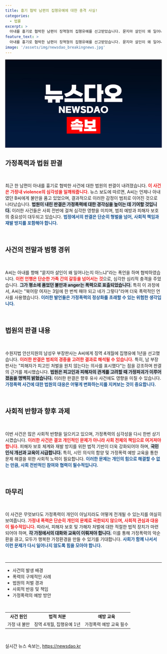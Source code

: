 ```yaml
---
title: 흉기 협박 남편의 집행유예에 대한 충격 사실!
categories:
  - 법률
excerpt: >
  아내를 흉기로 협박한 남편이 징역형의 집행유예를 선고받았습니다. 묻지마 살인이 왜 일어나는지 아느냐는 폭언 뒤에 숨겨진 충격적인 진실! 자세한 내용은 클릭하세요!
feature_text: >
  아내를 흉기로 협박한 남편이 징역형의 집행유예를 선고받았습니다. 묻지마 살인이 왜 일어나는지 아느냐는 폭언 뒤에 숨겨진 충격적인 진실! 자세한 내용은 클릭하세요!
image: '/assets/img/newsdao_breakingnews.jpg'
---
```


<p><img src="/assets/img/newsdao_breakingnews.jpg" alt="cryptoinkorea 속보" /></p>

<h2 data-ke-size="size26">가정폭력과 법원 판결</h2>

<p data-ke-size="size16">&nbsp;</p>

<p>최근 한 남편이 아내를 흉기로 협박한 사건에 대한 법원의 판결이 내려졌습니다. <b><span style="color: #ee2323;">이 사건은 가정내 violence의 심각성을 일깨워줍니다.</span></b> 뉴스 보도에 따르면, A씨는 언제나 아내였던 B씨에게 불만을 품고 있었으며, 결과적으로 이러한 감정이 범죄로 이어진 것으로 나타났습니다. <b><span style="background-color: #21538527;">법원이 내린 판결은 가정폭력에 대한 경각심을 높이는 데 기여할 것입니다.</span></b> 이러한 사건들은 사회 전반에 걸쳐 심각한 영향을 미치며, 범죄 예방과 피해자 보호의 중요성이 대두되고 있습니다. <b><span style="color: #1a5490;">법정에서의 판결은 단순히 형벌을 넘어, 사회적 책임과 재발 방지를 포함해야 합니다.</span></b></p>

<p data-ke-size="size16">&nbsp;</p>

<h2 data-ke-size="size26">사건의 전말과 범행 경위</h2>

<p data-ke-size="size16">&nbsp;</p>

<p>A씨는 아내를 향해 "묻지마 살인이 왜 일어나는지 아느냐"라는 폭언을 하며 협박하였습니다. <b><span style="color: #ee2323;">이런 언행은 단순한 가족 간의 갈등을 넘어서는 것</span></b>으로, 심각한 심리적 충격을 주었습니다. <b><span style="background-color: #21538527;">그가 평소에 품었던 불만과 anger는 폭력으로 표출되었습니다.</span></b> 특히 이 과정에서, A씨는 "북어랑 여자는 3일에 한 번씩 패야 되고 네가 그렇다"라며 더욱 폭력적인 언사를 사용했습니다. <b><span style="color: #1a5490;">이러한 발언들은 가정폭력의 정상화를 초래할 수 있는 위험한 생각입니다.</span></b></p>

<p data-ke-size="size16">&nbsp;</p>

<h2 data-ke-size="size26">법원의 판결 내용</h2>

<p data-ke-size="size16">&nbsp;</p>

<p>수원지법 안산지원의 남성우 부장판사는 A씨에게 징역 4개월에 집행유예 1년을 선고했습니다. <b><span style="color: #ee2323;">이러한 판결은 범죄의 경중을 고려한 결과로 해석될 수 있습니다.</span></b> 특히, 남 부장판사는 "피해자가 피고인 처벌을 원치 않는다는 의사를 표시했다"는 점을 강조하며 판결의 근거를 제시했습니다. <b><span style="background-color: #21538527;">법원은 피고인과 피해자의 관계를 고려할 때 가정파괴가 이루어졌음을 명백히 밝혔습니다.</span></b> 이러한 판결은 향후 유사 사건에도 영향을 미칠 수 있습니다. <b><span style="color: #1a5490;">가정폭력 사건에 대한 법원의 대응은 어떻게 변화하는지를 지켜보는 것이 중요합니다.</span></b></p>

<p data-ke-size="size16">&nbsp;</p>

<h2 data-ke-size="size26">사회적 반향과 향후 과제</h2>

<p data-ke-size="size16">&nbsp;</p>

<p>이번 사건은 많은 사회적 반향을 일으키고 있으며, 가정폭력의 심각성을 다시 한번 상기시켰습니다. <b><span style="color: #ee2323;">이러한 사건은 결코 개인적인 문제가 아니라 사회 전체의 책임으로 여겨져야 합니다.</span></b> 피해자 보호 체계와 재발 방지를 위한 법적 기반이 더욱 강화되어야 하며, <b><span style="background-color: #21538527;">국민 인식 개선과 교육이 시급합니다.</span></b> 특히, 시민 의식의 함양 및 가정폭력 예방 교육을 통한 문제 해결을 위한 사회적 노력이 필요합니다. <b><span style="color: #1a5490;">이러한 문제는 개인의 힘으로 해결할 수 없는 만큼, 사회 전반적인 참여와 협력이 필수적입니다.</span></b></p>

<p data-ke-size="size16">&nbsp;</p>

<h2 data-ke-size="size26">마무리</h2>

<p data-ke-size="size16">&nbsp;</p>

<p>이 사건은 무엇보다도 가정폭력이 개인이 아닐지라도 어떻게 전개될 수 있는지를 여실히 보여줍니다. <b><span style="color: #ee2323;">가정내 폭력은 단순히 개인의 문제로 국한되지 않으며, 사회적 관심과 대응이 필수적입니다.</span></b> 따라서, 피해자 보호 및 가해자 처벌에 대한 적절한 법적 장치가 마련되어야 하며, <b><span style="background-color: #21538527;">각 가정에서의 대화와 교육이 이뤄져야 합니다.</span></b> 이를 통해 가정폭력의 악순환을 끊고, 모두가 행복한 가정환경을 만들 수 있기를 기대합니다. <b><span style="color: #1a5490;">사회가 함께 나서서 이런 문제가 다시 일어나지 않도록 힘을 모아야 합니다.</span></b> </p>

<p data-ke-size="size16">&nbsp;</p>

<hr />

<ul>
    <li>사건의 발생 배경</li>
    <li>폭력의 구체적인 사례</li>
    <li>법원의 처벌 경과</li>
    <li>사회적 반응 및 책임</li>
    <li>가정폭력의 예방 방안</li>
</ul>

<p data-ke-size="size16">&nbsp;</p>

<table>
    <tr>
        <td style="text-align: center; height: 17px;"><b>사건 원인</b></td>
        <td style="text-align: center; height: 17px;"><b>법적 처분</b></td>
        <td style="text-align: center; height: 17px;"><b>예방 교육</b></td>
    </tr>
    <tr>
        <td style="text-align: center; height: 17px;">가정 내 불만</td>
        <td style="text-align: center; height: 17px;">징역 4개월, 집행유예 1년</td>
        <td style="text-align: center; height: 17px;">가정폭력 예방 교육 필수</td>
    </tr>
</table>

<p data-ke-size="size16">&nbsp;</p>
실시간 뉴스 속보는, <a href="https://newsdao.kr" rel="dofollow">https://newsdao.kr</a>



